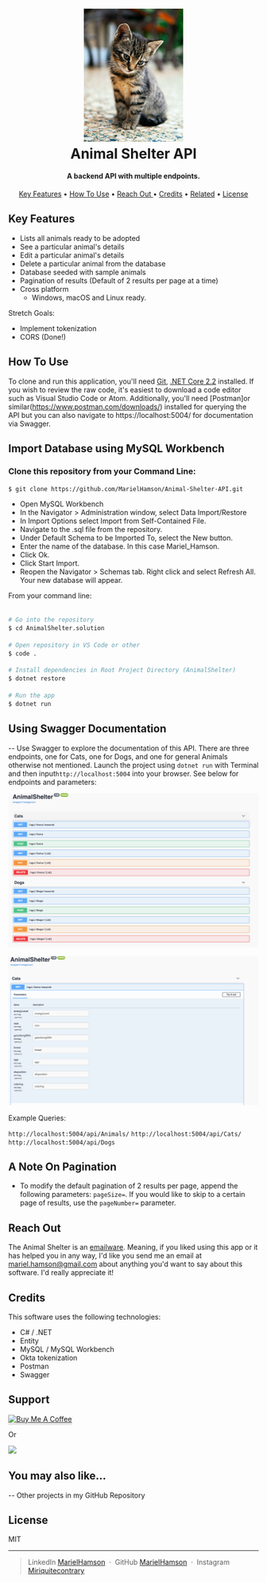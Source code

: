 <h1 align="center">
  <br>
  <a href="https://www.github.com/MarielHamson/Animal-Shelter-API.Solution"><img src="img/kitty.jpg" alt="Animal Shelter" width="200"></a>
  <br>
  Animal Shelter API
  <br>
</h1>

<h4 align="center">A backend API with multiple endpoints.</h4>

<p align="center">
  <a href="#key-features">Key Features</a> •
  <a href="#how-to-use">How To Use</a> •
  <a href="#reach-out"> Reach Out </a> •
  <a href="#credits">Credits</a> •
  <a href="#you-may-also-like">Related</a> •
  <a href="#license">License</a>
</p>

## Key Features

- Lists all animals ready to be adopted
- See a particular animal's details
- Edit a particular animal's details
- Delete a particular animal from the database
- Database seeded with sample animals
- Pagination of results (Default of 2 results per page at a time)
- Cross platform
  - Windows, macOS and Linux ready.

Stretch Goals:

- Implement tokenization
- CORS (Done!)

## How To Use

To clone and run this application, you'll need [Git](https://git-scm.com), [.NET Core 2.2](https://dotnet.microsoft.com/download) installed. If you wish to review the raw code, it's easiest to download a code editor such as Visual Studio Code or Atom. Additionally, you'll need [Postman]or similar(https://www.postman.com/downloads/) installed for querying the API but you can also navigate to https://localhost:5004/ for documentation via Swagger.

## Import Database using MySQL Workbench

### Clone this repository from your Command Line:

`$ git clone https://github.com/MarielHamson/Animal-Shelter-API.git`

- Open MySQL Workbench
- In the Navigator > Administration window, select Data Import/Restore
- In Import Options select Import from Self-Contained File.
- Navigate to the .sql file from the repository.
- Under Default Schema to be Imported To, select the New button.
- Enter the name of the database.
  In this case Mariel_Hamson.
- Click Ok.
- Click Start Import.
- Reopen the Navigator > Schemas tab. Right click and select Refresh All. Your new database will appear.

From your command line:

```bash

# Go into the repository
$ cd AnimalShelter.solution

# Open repository in VS Code or other
$ code .

# Install dependencies in Root Project Directory (AnimalShelter)
$ dotnet restore

# Run the app
$ dotnet run
```

## Using Swagger Documentation

-- Use Swagger to explore the documentation of this API. There are three endpoints, one for Cats, one for Dogs, and one for general Animals otherwise not mentioned. Launch the project using `dotnet run` with Terminal and then input`http://localhost:5004` into your browser. See below for endpoints and parameters:

![Swagger implemented endpoints](img/swagger_endpoints.png)

![Swagger implemented parameters](img/swagger_parameters.png)

Example Queries:

`http://localhost:5004/api/Animals/`
`http://localhost:5004/api/Cats/`
`http://localhost:5004/api/Dogs`

## A Note On Pagination

- To modify the default pagination of 2 results per page, append the following parameters: `pageSize=`. If you would like to skip to a certain page of results, use the `pageNumber=` parameter.

## Reach Out

The Animal Shelter is an [emailware](https://en.wiktionary.org/wiki/emailware). Meaning, if you liked using this app or it has helped you in any way, I'd like you send me an email at <mariel.hamson@gmail.com> about anything you'd want to say about this software. I'd really appreciate it!

## Credits

This software uses the following technologies:

- C# / .NET
- Entity
- MySQL / MySQL Workbench
- Okta tokenization
- Postman
- Swagger

## Support

<a href="https://www.buymeacoffee.com/" target="_blank"><img src="https://www.buymeacoffee.com/assets/img/custom_images/purple_img.png" alt="Buy Me A Coffee" style="height: 41px !important;width: 174px !important;box-shadow: 0px 3px 2px 0px rgba(190, 190, 190, 0.5) !important;-webkit-box-shadow: 0px 3px 2px 0px rgba(190, 190, 190, 0.5) !important;" ></a>

<p>Or</p>

<a href="https://www.patreon.com/">
	<img src="https://c5.patreon.com/external/logo/become_a_patron_button@2x.png" width="160">
</a>

## You may also like...

-- Other projects in my GitHub Repository

## License

MIT

---

> LinkedIn [MarielHamson](https://www.linkedin.com/MarielHamson) &nbsp;&middot;&nbsp;
> GitHub [MarielHamson](https://github.com/MarielHamson) &nbsp;&middot;&nbsp;
> Instagram [Miriquitecontrary](https://instagram.com/miriquitecontrary)
